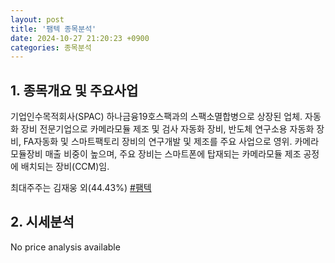 ```yaml
---
layout: post
title: '팸텍 종목분석'
date: 2024-10-27 21:20:23 +0900
categories: 종목분석
---
```


## 1. 종목개요 및 주요사업

기업인수목적회사(SPAC) 하나금융19호스팩과의 스팩소멸합병으로 상장된 업체. 자동화 장비 전문기업으로 카메라모듈 제조 및 검사 자동화 장비, 반도체 연구소용 자동화 장비, FA자동화 및 스마트팩토리 장비의 연구개발 및 제조를 주요 사업으로 영위. 카메라모듈장비 매출 비중이 높으며, 주요 장비는 스마트폰에 탑재되는 카메라모듈 제조 공정에 배치되는 장비(CCM)임.

최대주주는 김재웅 외(44.43%)
[#팸텍](#)

## 2. 시세분석

No price analysis available
